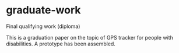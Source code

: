 # graduate-work
Final qualifying work (diploma)

This is a graduation paper on the topic of GPS tracker for people with disabilities.
A prototype has been assembled.
